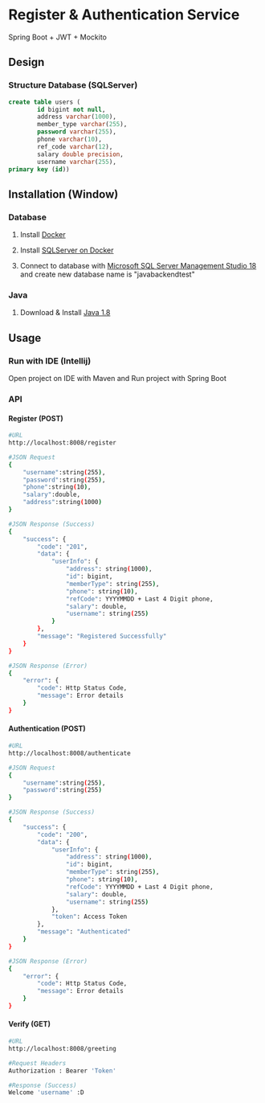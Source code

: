# Register & Authentication Service 

Spring Boot + JWT + Mockito 
## Design
### Structure Database (SQLServer)
```sql
create table users (
		id bigint not null,
		address varchar(1000),
		member_type varchar(255),
		password varchar(255),
		phone varchar(10),
		ref_code varchar(12),
		salary double precision,
		username varchar(255),
primary key (id))
```

## Installation (Window)
### Database

1. Install [Docker](https://www.docker.com/products/docker-desktop) 

2. Install [SQLServer on Docker](https://octopus.com/blog/running-sql-server-developer-install-with-docker)

3. Connect to database with [Microsoft SQL Server Management Studio 18](https://docs.microsoft.com/en-us/sql/ssms/download-sql-server-management-studio-ssms?view=sql-server-ver15) and create new database name is "javabackendtest"

### Java
1. Download & Install [Java 1.8](https://www.oracle.com/java/technologies/javase/javase-jdk8-downloads.html)



## Usage
### Run with IDE (Intellij)
 Open project on IDE with Maven and Run project with Spring Boot
### API 
#### Register (POST)


```bash
#URL
http://localhost:8008/register

#JSON Request
{
    "username":string(255),
    "password":string(255),
    "phone":string(10),
    "salary":double,
    "address":string(1000)
}

#JSON Response (Success)
{
    "success": {
        "code": "201",
        "data": {
            "userInfo": {
                "address": string(1000),
                "id": bigint,
                "memberType": string(255),
                "phone": string(10),
                "refCode": YYYYMMDD + Last 4 Digit phone,
                "salary": double,
                "username": string(255)
            }
        },
        "message": "Registered Successfully"
    }
}

#JSON Response (Error)
{
    "error": {
        "code": Http Status Code,
        "message": Error details
    }
}

```
#### Authentication (POST)


```bash
#URL
http://localhost:8008/authenticate

#JSON Request
{
    "username":string(255),
    "password":string(255)
}

#JSON Response (Success)
{
    "success": {
        "code": "200",
        "data": {
            "userInfo": {
                "address": string(1000),
                "id": bigint,
                "memberType": string(255),
                "phone": string(10),
                "refCode": YYYYMMDD + Last 4 Digit phone,
                "salary": double,
                "username": string(255)
            },
            "token": Access Token
        },
        "message": "Authenticated"
    }
}

#JSON Response (Error)
{
    "error": {
        "code": Http Status Code,
        "message": Error details
    }
}

```
#### Verify (GET)


```bash
#URL
http://localhost:8008/greeting

#Request Headers
Authorization : Bearer 'Token'

#Response (Success)
Welcome 'username' :D

```
